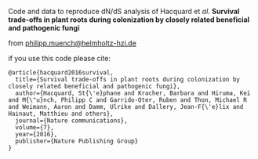 Code and data to reproduce dN/dS analysis of Hacquard et *al.* **Survival trade-offs in plant roots during colonization by closely related beneficial and pathogenic fungi**

from philipp.muench@helmholtz-hzi.de

if you use this code please cite:

```
@article{hacquard2016survival,
  title={Survival trade-offs in plant roots during colonization by closely related beneficial and pathogenic fungi},
  author={Hacquard, St{\'e}phane and Kracher, Barbara and Hiruma, Kei and M{\"u}nch, Philipp C and Garrido-Oter, Ruben and Thon, Michael R and Weimann, Aaron and Damm, Ulrike and Dallery, Jean-F{\'e}lix and Hainaut, Matthieu and others},
  journal={Nature communications},
  volume={7},
  year={2016},
  publisher={Nature Publishing Group}
}

```


